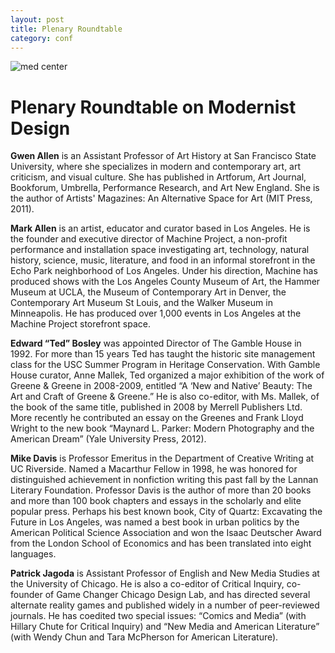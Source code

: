 ```yaml
---
layout: post
title: Plenary Roundtable
category: conf
---
```


![med center](http://cdn.lexpress-property.info/thumbs/639x360/paragraphes/661/img1_661_2012092595327_0.jpg)

# Plenary Roundtable on Modernist Design

**Gwen Allen** is an Assistant Professor of Art History at San Francisco State University, where she specializes in modern and contemporary art, art criticism, and visual culture. She has published in Artforum, Art Journal, Bookforum, Umbrella, Performance Research, and Art New England. She is the author of Artists' Magazines: An Alternative Space for Art (MIT Press, 2011).
 
**Mark Allen** is an artist, educator and curator based in Los Angeles. He is the founder and executive director of Machine Project, a non-profit performance and installation space investigating art, technology, natural history, science, music, literature, and food in an informal storefront in the Echo Park neighborhood of Los Angeles. Under his direction, Machine has produced shows with the Los Angeles County Museum of Art, the Hammer Museum at UCLA, the Museum of Contemporary Art in Denver, the Contemporary Art Museum St Louis, and the Walker Museum in Minneapolis. He has produced over 1,000 events in Los Angeles at the Machine Project storefront space.
 
**Edward “Ted” Bosley** was appointed Director of The Gamble House in 1992. For more than 15 years Ted has taught the historic site management class for the USC Summer Program in Heritage Conservation. With Gamble House curator, Anne Mallek, Ted organized a major exhibition of the work of Greene & Greene in 2008-2009, entitled “A ‘New and Native’ Beauty: The Art and Craft of Greene & Greene.” He is also co-editor, with Ms. Mallek, of the book of the same title, published in 2008 by Merrell Publishers Ltd. More recently he contributed an essay on the Greenes and Frank Lloyd Wright to the new book “Maynard L. Parker: Modern Photography and the American Dream” (Yale University Press, 2012).
 
**Mike Davis** is Professor Emeritus in the Department of Creative Writing at UC Riverside. Named a Macarthur Fellow in 1998, he was honored for distinguished achievement in nonfiction writing this past fall by the Lannan Literary Foundation. Professor Davis is the author of more than 20 books and more than 100 book chapters and essays in the scholarly and elite popular press. Perhaps his best known book, City of Quartz: Excavating the Future in Los Angeles, was named a best book in urban politics by the American Political Science Association and won the Isaac Deutscher Award from the London School of Economics and has been translated into eight languages.
 
**Patrick Jagoda** is Assistant Professor of English and New Media Studies at the University of Chicago. He is also a co-editor of Critical Inquiry, co-founder of Game Changer Chicago Design Lab, and has directed several alternate reality games and published widely in a number of peer-reviewed journals. He has coedited two special issues: “Comics and Media” (with Hillary Chute for Critical Inquiry) and “New Media and American Literature” (with Wendy Chun and Tara McPherson for American Literature).